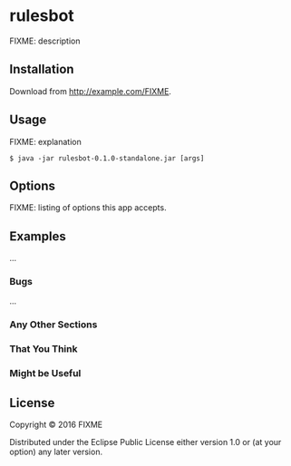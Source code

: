 # rulesbot

FIXME: description

## Installation

Download from http://example.com/FIXME.

## Usage

FIXME: explanation

    $ java -jar rulesbot-0.1.0-standalone.jar [args]

## Options

FIXME: listing of options this app accepts.

## Examples

...

### Bugs

...

### Any Other Sections
### That You Think
### Might be Useful

## License

Copyright © 2016 FIXME

Distributed under the Eclipse Public License either version 1.0 or (at
your option) any later version.

